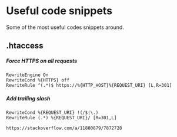 # Useful code snippets
Some of the most useful codes snippets around.



## .htaccess

##### Force HTTPS on all requests
```
RewriteEngine On
RewriteCond %{HTTPS} off
RewriteRule ^(.*)$ https://%{HTTP_HOST}%{REQUEST_URI} [L,R=301]
```

##### Add trailing slash
```
RewriteCond %{REQUEST_URI} !(/$|\.) 
RewriteRule (.*) %{REQUEST_URI}/ [R=301,L] 
```
```https://stackoverflow.com/a/11880879/7872728```

